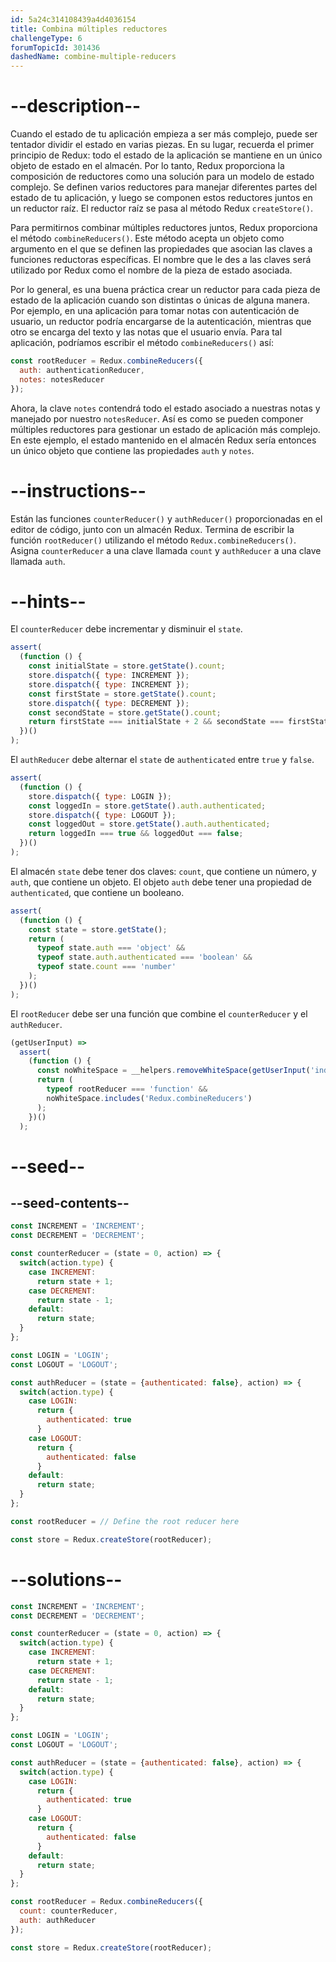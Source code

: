 ```yaml
---
id: 5a24c314108439a4d4036154
title: Combina múltiples reductores
challengeType: 6
forumTopicId: 301436
dashedName: combine-multiple-reducers
---
```


# --description--

Cuando el estado de tu aplicación empieza a ser más complejo, puede ser tentador dividir el estado en varias piezas. En su lugar, recuerda el primer principio de Redux: todo el estado de la aplicación se mantiene en un único objeto de estado en el almacén. Por lo tanto, Redux proporciona la composición de reductores como una solución para un modelo de estado complejo. Se definen varios reductores para manejar diferentes partes del estado de tu aplicación, y luego se componen estos reductores juntos en un reductor raíz. El reductor raíz se pasa al método Redux `createStore()`.

Para permitirnos combinar múltiples reductores juntos, Redux proporciona el método `combineReducers()`. Este método acepta un objeto como argumento en el que se definen las propiedades que asocian las claves a funciones reductoras específicas. El nombre que le des a las claves será utilizado por Redux como el nombre de la pieza de estado asociada.

Por lo general, es una buena práctica crear un reductor para cada pieza de estado de la aplicación cuando son distintas o únicas de alguna manera. Por ejemplo, en una aplicación para tomar notas con autenticación de usuario, un reductor podría encargarse de la autenticación, mientras que otro se encarga del texto y las notas que el usuario envía. Para tal aplicación, podríamos escribir el método `combineReducers()` así:

```js
const rootReducer = Redux.combineReducers({
  auth: authenticationReducer,
  notes: notesReducer
});
```

Ahora, la clave `notes` contendrá todo el estado asociado a nuestras notas y manejado por nuestro `notesReducer`. Así es como se pueden componer múltiples reductores para gestionar un estado de aplicación más complejo. En este ejemplo, el estado mantenido en el almacén Redux sería entonces un único objeto que contiene las propiedades `auth` y `notes`.

# --instructions--

Están las funciones `counterReducer()` y `authReducer()` proporcionadas en el editor de código, junto con un almacén Redux. Termina de escribir la función `rootReducer()` utilizando el método `Redux.combineReducers()`. Asigna `counterReducer` a una clave llamada `count` y `authReducer` a una clave llamada `auth`.

# --hints--

El `counterReducer` debe incrementar y disminuir el `state`.

```js
assert(
  (function () {
    const initialState = store.getState().count;
    store.dispatch({ type: INCREMENT });
    store.dispatch({ type: INCREMENT });
    const firstState = store.getState().count;
    store.dispatch({ type: DECREMENT });
    const secondState = store.getState().count;
    return firstState === initialState + 2 && secondState === firstState - 1;
  })()
);
```

El `authReducer` debe alternar el `state` de `authenticated` entre `true` y `false`.

```js
assert(
  (function () {
    store.dispatch({ type: LOGIN });
    const loggedIn = store.getState().auth.authenticated;
    store.dispatch({ type: LOGOUT });
    const loggedOut = store.getState().auth.authenticated;
    return loggedIn === true && loggedOut === false;
  })()
);
```

El almacén `state` debe tener dos claves: `count`, que contiene un número, y `auth`, que contiene un objeto. El objeto `auth` debe tener una propiedad de `authenticated`, que contiene un booleano.

```js
assert(
  (function () {
    const state = store.getState();
    return (
      typeof state.auth === 'object' &&
      typeof state.auth.authenticated === 'boolean' &&
      typeof state.count === 'number'
    );
  })()
);
```

El `rootReducer` debe ser una función que combine el `counterReducer` y el `authReducer`.

```js
(getUserInput) =>
  assert(
    (function () {
      const noWhiteSpace = __helpers.removeWhiteSpace(getUserInput('index'));
      return (
        typeof rootReducer === 'function' &&
        noWhiteSpace.includes('Redux.combineReducers')
      );
    })()
  );
```

# --seed--

## --seed-contents--

```js
const INCREMENT = 'INCREMENT';
const DECREMENT = 'DECREMENT';

const counterReducer = (state = 0, action) => {
  switch(action.type) {
    case INCREMENT:
      return state + 1;
    case DECREMENT:
      return state - 1;
    default:
      return state;
  }
};

const LOGIN = 'LOGIN';
const LOGOUT = 'LOGOUT';

const authReducer = (state = {authenticated: false}, action) => {
  switch(action.type) {
    case LOGIN:
      return {
        authenticated: true
      }
    case LOGOUT:
      return {
        authenticated: false
      }
    default:
      return state;
  }
};

const rootReducer = // Define the root reducer here

const store = Redux.createStore(rootReducer);
```

# --solutions--

```js
const INCREMENT = 'INCREMENT';
const DECREMENT = 'DECREMENT';

const counterReducer = (state = 0, action) => {
  switch(action.type) {
    case INCREMENT:
      return state + 1;
    case DECREMENT:
      return state - 1;
    default:
      return state;
  }
};

const LOGIN = 'LOGIN';
const LOGOUT = 'LOGOUT';

const authReducer = (state = {authenticated: false}, action) => {
  switch(action.type) {
    case LOGIN:
      return {
        authenticated: true
      }
    case LOGOUT:
      return {
        authenticated: false
      }
    default:
      return state;
  }
};

const rootReducer = Redux.combineReducers({
  count: counterReducer,
  auth: authReducer
});

const store = Redux.createStore(rootReducer);
```
